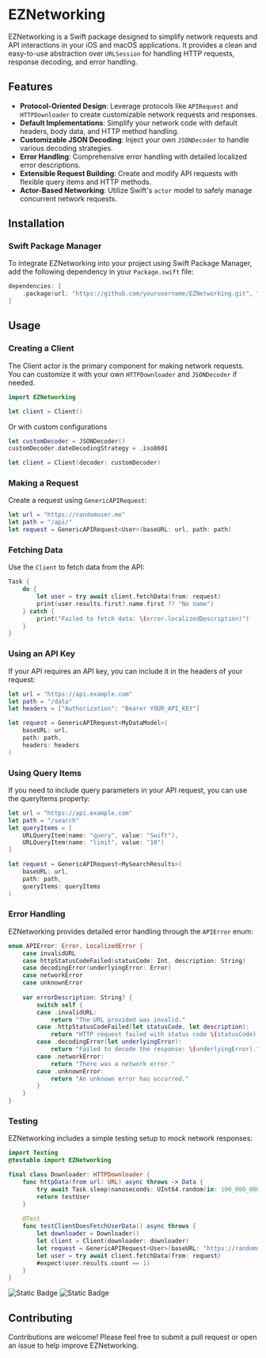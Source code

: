 # EZNetworking

EZNetworking is a Swift package designed to simplify network requests and API interactions in your iOS and macOS applications. It provides a clean and easy-to-use abstraction over `URLSession` for handling HTTP requests, response decoding, and error handling.

## Features

- **Protocol-Oriented Design**: Leverage protocols like `APIRequest` and `HTTPDownloader` to create customizable network requests and responses.
- **Default Implementations**: Simplify your network code with default headers, body data, and HTTP method handling.
- **Customizable JSON Decoding**: Inject your own `JSONDecoder` to handle various decoding strategies.
- **Error Handling**: Comprehensive error handling with detailed localized error descriptions.
- **Extensible Request Building**: Create and modify API requests with flexible query items and HTTP methods.
- **Actor-Based Networking**: Utilize Swift's `actor` model to safely manage concurrent network requests.

## Installation

### Swift Package Manager

To integrate EZNetworking into your project using Swift Package Manager, add the following dependency in your `Package.swift` file:

```swift
dependencies: [
    .package(url: "https://github.com/yourusername/EZNetworking.git", from: "1.5.1")
]
```
## Usage

### Creating a Client
The Client actor is the primary component for making network requests. You can customize it with your own `HTTPDownloader` and `JSONDecoder` if needed.

```swift
import EZNetworking

let client = Client()

```
Or with custom configurations
```swift
let customDecoder = JSONDecoder()
customDecoder.dateDecodingStrategy = .iso8601

let client = Client(decoder: customDecoder)
```

### Making a Request
Create a request using `GenericAPIRequest`:
```swift
let url = "https://randomuser.me"
let path = "/api/"
let request = GenericAPIRequest<User>(baseURL: url, path: path)
```

### Fetching Data
Use the `Client` to fetch data from the API:
```swift
Task {
    do {
        let user = try await client.fetchData(from: request)
        print(user.results.first?.name.first ?? "No name")
    } catch {
        print("Failed to fetch data: \(error.localizedDescription)")
    }
}
```
### Using an API Key
If your API requires an API key, you can include it in the headers of your request:
```swift
let url = "https://api.example.com"
let path = "/data"
let headers = ["Authorization": "Bearer YOUR_API_KEY"]

let request = GenericAPIRequest<MyDataModel>(
    baseURL: url,
    path: path,
    headers: headers
)
```
### Using Query Items
If you need to include query parameters in your API request, you can use the queryItems property:
```swift
let url = "https://api.example.com"
let path = "/search"
let queryItems = [
    URLQueryItem(name: "query", value: "Swift"),
    URLQueryItem(name: "limit", value: "10")
]

let request = GenericAPIRequest<MySearchResults>(
    baseURL: url,
    path: path,
    queryItems: queryItems
)
```
### Error Handling
EZNetworking provides detailed error handling through the `APIError` enum:
```swift
enum APIError: Error, LocalizedError {
    case invalidURL
    case httpStatusCodeFailed(statusCode: Int, description: String)
    case decodingError(underlyingError: Error)
    case networkError
    case unknownError
    
    var errorDescription: String? {
        switch self {
        case .invalidURL:
            return "The URL provided was invalid."
        case .httpStatusCodeFailed(let statusCode, let description):
            return "HTTP request failed with status code \(statusCode): \(description)."
        case .decodingError(let underlyingError):
            return "Failed to decode the response: \(underlyingError)."
        case .networkError:
            return "There was a network error."
        case .unknownError:
            return "An unknown error has occurred."
        }
    }
}
```
### Testing
EZNetworking includes a simple testing setup to mock network responses:

```swift
import Testing
@testable import EZNetworking

final class Downloader: HTTPDownloader {
    func httpData(from url: URL) async throws -> Data {
        try await Task.sleep(nanoseconds: UInt64.random(in: 100_000_000...500_000_000))
        return testUser
    }
    
    @Test
    func testClientDoesFetchUserData() async throws {
        let downloader = Downloader()
        let client = Client(downloader: downloader)
        let request = GenericAPIRequest<User>(baseURL: "https://randomuser.me", path: "/api/")
        let user = try await client.fetchData(from: request)
        #expect(user.results.count == 1)
    }
}
```
![Static Badge](https://img.shields.io/badge/platform-iOS%20%7C%20macOS-purple?style=flat&logo=swift&logoColor=purple) ![Static Badge](https://img.shields.io/badge/swift-6.0%20%7C%205.10%20%7C%205.9%20%7C%205.8-purple?style=flat&logo=swift&logoColor=purple)



## Contributing
Contributions are welcome! Please feel free to submit a pull request or open an issue to help improve EZNetworking.

